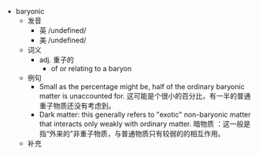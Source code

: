 - baryonic
  - 发音
    - 英 /undefined/
    - 美 /undefined/
  - 词义
    - adj. 重子的
      - of or relating to a baryon 
  - 例句
    - Small as the percentage might be, half of the ordinary baryonic matter is unaccounted for. 这可能是个很小的百分比，有一半的普通重子物质还没有考虑到。
    - Dark matter: this generally refers to "exotic" non-baryonic matter that interacts only weakly with ordinary matter. 暗物质 ：这一般是指“外来的”非重子物质，与普通物质只有较弱的的相互作用。
  - 补充
